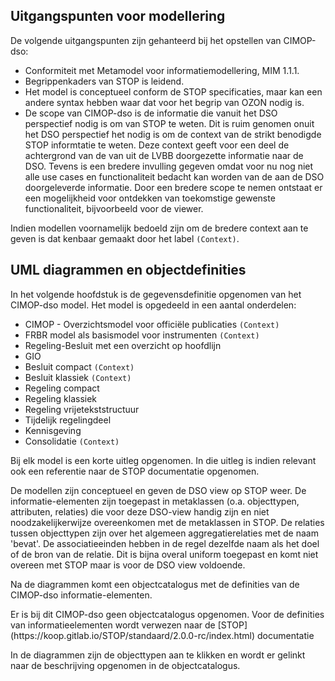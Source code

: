 Uitgangspunten voor modellering
-----------------

De volgende uitgangspunten zijn gehanteerd bij het opstellen van CIMOP-dso:

- Conformiteit met Metamodel voor informatiemodellering, MIM 1.1.1.
- Begrippenkaders van STOP is leidend.
- Het model is conceptueel conform de STOP specificaties, maar kan een andere syntax hebben waar dat voor het begrip van OZON nodig is.
- De scope van CIMOP-dso is de informatie die vanuit het DSO perspectief nodig is om van STOP te weten. Dit is ruim genomen onuit het DSO perspectief het nodig is om de context van de strikt benodigde STOP informtatie te weten. Deze context geeft voor een deel de achtergrond van de van uit de LVBB doorgezette informatie naar de DSO. Tevens is een bredere invulling gegeven omdat voor nu nog niet alle use cases en functionaliteit bedacht kan worden van de aan de DSO doorgeleverde informatie. Door een bredere scope te nemen ontstaat er een mogelijkheid voor ontdekken van toekomstige gewenste functionaliteit, bijvoorbeeld voor de viewer.

Indien modellen voornamelijk bedoeld zijn om de bredere context aan te geven is dat kenbaar gemaakt door het label `(Context)`.

UML diagrammen en objectdefinities
-----------------

In het volgende hoofdstuk is de gegevensdefinitie opgenomen van het CIMOP-dso model.
Het model is opgedeeld in een aantal onderdelen:
- CIMOP - Overzichtsmodel voor officiële publicaties `(Context)`
- FRBR model als basismodel voor instrumenten `(Context)`
- Regeling-Besluit met een overzicht op hoofdlijn
- GIO
- Besluit compact `(Context)`
- Besluit klassiek `(Context)`
- Regeling compact
- Regeling klassiek
- Regeling vrijetekststructuur
- Tijdelijk regelingdeel
- Kennisgeving
- Consolidatie `(Context)`

Bij elk model is een korte uitleg opgenomen. In die uitleg is indien relevant ook een referentie naar de STOP documentatie opgenomen.

De modellen zijn conceptueel en geven de DSO view op STOP weer. De informatie-elementen zijn toegepast in metaklassen (o.a. objecttypen, attributen, relaties) die voor deze DSO-view handig zijn en niet noodzakelijkerwijze overeenkomen met de metaklassen in STOP. De relaties tussen objecttypen zijn over het algemeen aggregatierelaties met de naam 'bevat'. De associatieeinden hebben in de regel dezelfde naam als het doel of de bron van de relatie. Dit is bijna overal uniform toegepast en komt niet overeen met STOP maar is voor de DSO view voldoende.

Na de diagrammen komt een objectcatalogus met de definities van de CIMOP-dso informatie-elementen.


<aside class="note">
Er is bij dit CIMOP-dso geen objectcatalogus opgenomen. Voor de definities van informatieelementen wordt verwezen naar de [STOP] (https://koop.gitlab.io/STOP/standaard/2.0.0-rc/index.html) documentatie
</aside>

In de diagrammen zijn de objecttypen aan te klikken en wordt er gelinkt naar de beschrijving opgenomen in de objectcatalogus.
